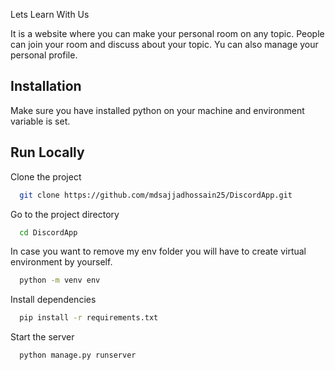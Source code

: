 Lets Learn With Us


It is a website where you can make your personal room on any topic. People can join your room and discuss about your topic. Yu can also manage your personal profile. 




## Installation
Make sure you have installed python on your machine and environment variable is set.



    
## Run Locally

Clone the project

```bash
  git clone https://github.com/mdsajjadhossain25/DiscordApp.git
```

Go to the project directory

```bash
  cd DiscordApp
```

In case you want to remove my env folder you will have to create virtual environment by yourself.

```bash
  python -m venv env
```

Install dependencies

```bash
  pip install -r requirements.txt
```

Start the server

```bash
  python manage.py runserver
```

